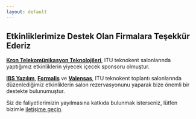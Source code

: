 ```yaml
---
layout: default
---
```


<div class="row">
<div class="col-md-7">

<h2>Etkinliklerimize Destek Olan Firmalara Teşekkür Ederiz</h2>

<p><strong><a href="http://kron.com.tr" target="_blank">Kron Telekomünikasyon Teknolojileri</a></strong>, ITU teknokent salonlarında yaptığımız etkinliklerin yiyecek içecek sponsoru olmuştur.</strong>

<p><strong><a href="http://www.ibsyazilim.com" target="_blank">IBS Yazılım</a></strong>, <strong><a href="http://formalistech.com" target="_blank">Formalis</a></strong> ve <strong><a href="http://valensas.com" target="_blank">Valensas</a></strong>, ITU teknokent toplantı salonlarında düzenlediğimiz etkinliklerin salon rezervasyonunu yaparak bize önemli bir destekte bulunumuştur.</p>

 <p>
 Siz de faliyetlerimizin yayılmasına katkıda bulunmak isterseniz, lütfen bizimle <a href="http://istanbulcoders.org/contact">iletişime geçin</a>.
 </p>

</div>
</div>

